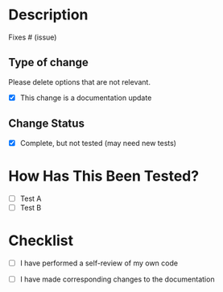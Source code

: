 # Description

Fixes # (issue)

## Type of change

Please delete options that are not relevant.

- [x] This change is a documentation update

## Change Status    
- [x] Complete, but not tested (may need new tests)

# How Has This Been Tested?

- [ ] Test A
- [ ] Test B

# Checklist


- [ ] I have performed a self-review of my own code

- [ ] I have made corresponding changes to the documentation



